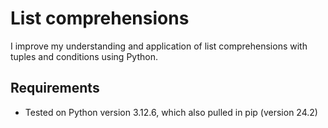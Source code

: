 # List comprehensions

I improve my understanding and application of list comprehensions with tuples and conditions using Python.

## Requirements

- Tested on Python version 3.12.6, which also pulled in pip (version 24.2)
